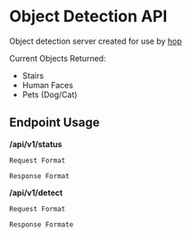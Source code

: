 # Object Detection API

Object detection server created for use by [hop](https://github.com/kghite/hop)

Current Objects Returned:
* Stairs
* Human Faces
* Pets (Dog/Cat)

## Endpoint Usage

**/api/v1/status**

```
Request Format

Response Format
```

**/api/v1/detect**

```
Request Format

Response Formate
```
